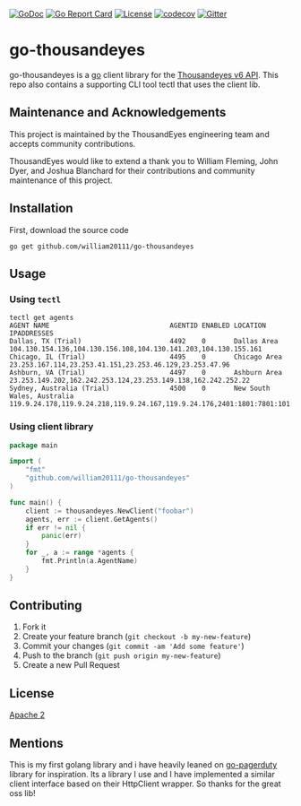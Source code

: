 [![GoDoc](https://godoc.org/github.com/thousandeyes/go-thousandeyes?status.svg)](http://godoc.org/github.com/thousandeyes/go-thousandeyes) [![Go Report Card](https://goreportcard.com/badge/github.com/thousandeyes/go-thousandeyes)](https://goreportcard.com/report/github.com/thousandeyes/go-thousandeyes) [![License](https://img.shields.io/badge/License-Apache%202.0-blue.svg)](https://github.com/gojp/goreportcard/blob/master/LICENSE) [![codecov](https://codecov.io/gh/thousandeyes/go-thousandeyes/branch/master/graph/badge.svg)](https://codecov.io/gh/thousandeyes/go-thousandeyes)
[![Gitter](https://badges.gitter.im/go-thousandeyes/community.svg)](https://gitter.im/go-thousandeyes/community?utm_source=badge&utm_medium=badge&utm_campaign=pr-badge)
# go-thousandeyes

go-thousandeyes is a [go](https://golang.org/) client library for the [Thousandeyes v6 API](https://developer.thousandeyes.com/v6). This repo
also contains a supporting CLI tool tectl that uses the client lib.

## Maintenance and Acknowledgements

This project is maintained by the ThousandEyes engineering team and accepts community contributions.

ThousandEyes would like to extend a thank you to William Fleming, John Dyer, and Joshua Blanchard for their contributions and community maintenance of this project.

## Installation

First, download the source code
```cli
go get github.com/william20111/go-thousandeyes
```

## Usage

### Using `tectl`

```shell script
tectl get agents           
AGENT NAME                              AGENTID ENABLED LOCATION                        IPADDRESSES                                                                                                                                                                                                     
Dallas, TX (Trial)                      4492    0       Dallas Area                     104.130.154.136,104.130.156.108,104.130.141.203,104.130.155.161                                                                                                                                                        
Chicago, IL (Trial)                     4495    0       Chicago Area                    23.253.167.114,23.253.41.151,23.253.46.129,23.253.47.96                                                                                                                                                                
Ashburn, VA (Trial)                     4497    0       Ashburn Area                    23.253.149.202,162.242.253.124,23.253.149.138,162.242.252.22                                                                                                                                                           
Sydney, Australia (Trial)               4500    0       New South Wales, Australia      119.9.24.178,119.9.24.218,119.9.24.167,119.9.24.176,2401:1801:7801:101:ec6e:d653:b713:68cb 
```

### Using client library

```go
package main

import (
	"fmt"
	"github.com/william20111/go-thousandeyes"
)

func main() {
	client := thousandeyes.NewClient("foobar")
	agents, err := client.GetAgents()
	if err != nil {
		panic(err)
	}
	for _, a := range *agents {
		fmt.Println(a.AgentName)
	}
}
```

## Contributing

1. Fork it
2. Create your feature branch (`git checkout -b my-new-feature`)
3. Commit your changes (`git commit -am 'Add some feature'`)
4. Push to the branch (`git push origin my-new-feature`)
5. Create a new Pull Request

## License

[Apache 2](http://www.apache.org/licenses/LICENSE-2.0)

## Mentions

This is my first golang library and i have heavily leaned on [go-pagerduty](https://github.com/PagerDuty/go-pagerduty)
library for inspiration. Its a library I use and I have implemented a similar client interface based on their HttpClient
wrapper. So thanks for the great oss lib!
